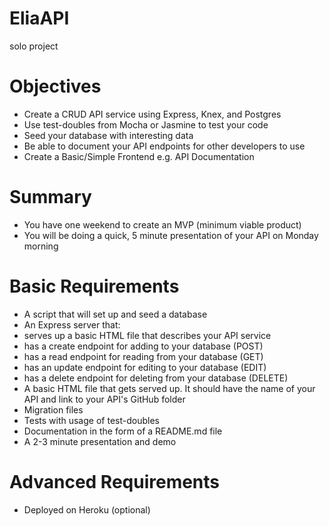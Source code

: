 # EliaAPI
solo project

# Objectives
- Create a CRUD API service using Express, Knex, and Postgres
- Use test-doubles from Mocha or Jasmine to test your code
- Seed your database with interesting data
- Be able to document your API endpoints for other developers to use
- Create a Basic/Simple Frontend e.g. API Documentation

# Summary
- You have one weekend to create an MVP (minimum viable product)
- You will be doing a quick, 5 minute presentation of your API on Monday morning

# Basic Requirements
- A script that will set up and seed a database
- An Express server that:
 - serves up a basic HTML file that describes your API service
 - has a create endpoint for adding to your database (POST)
 - has a read endpoint for reading from your database (GET)
 - has an update endpoint for editing to your database (EDIT)
 - has a delete endpoint for deleting from your database (DELETE)
- A basic HTML file that gets served up. It should have the name of your API and link to your API's GitHub folder
- Migration files
- Tests with usage of test-doubles
- Documentation in the form of a README.md file
- A 2-3 minute presentation and demo

# Advanced Requirements
- Deployed on Heroku (optional)
